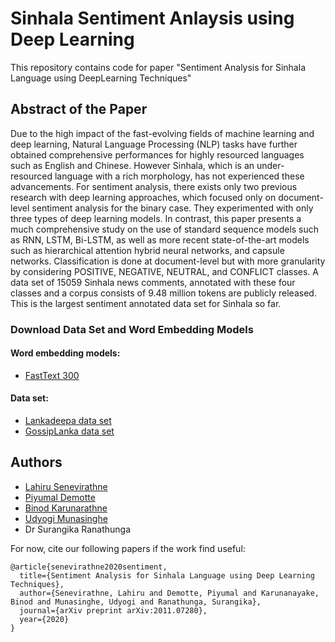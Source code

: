 # Sinhala Sentiment Anlaysis using Deep Learning
This repository contains code for paper "Sentiment Analysis for Sinhala Language using DeepLearning Techniques"

## Abstract of the Paper 
Due to the high impact of the fast-evolving fields of machine learning and deep learning, Natural Language Processing (NLP) tasks have further obtained comprehensive performances for highly resourced languages such as English and Chinese. However Sinhala, which is an under-resourced language with a rich morphology, has not experienced these advancements. For sentiment analysis, there exists only two previous research with deep learning approaches, which focused only on document-level sentiment analysis for the binary case. They experimented with only three types of deep learning models. In contrast, this paper presents a much comprehensive study on the use of standard sequence models such as RNN, LSTM, Bi-LSTM, as well as more recent state-of-the-art models such as  hierarchical attention hybrid neural networks, and capsule networks. Classification is done at document-level but with more granularity by considering POSITIVE, NEGATIVE, NEUTRAL, and CONFLICT classes. A data set of 15059 Sinhala news comments, annotated with these four classes and a corpus consists of 9.48 million tokens are publicly released. This is the largest sentiment annotated data set for Sinhala so far. 

### Download Data Set and Word Embedding Models 

#### Word embedding models:
* [FastText 300](https://drive.google.com/drive/folders/1s45RzKDMLwml3RoTjC08o0hBu1QVFaSX?usp=sharing)

#### Data set:
* [Lankadeepa data set](https://drive.google.com/file/d/1e9xRaKoK3wgulCj7uF1mSblV2UB4D95B/view?usp=sharing)
* [GossipLanka data set](https://drive.google.com/file/d/1Y24oCg0oWINSo5Om7cJWBy9f03cMjGzX/view?usp=sharing)


## Authors
* [Lahiru Senevirathne](https://github.com/LahiruSen)
* [Piyumal Demotte](https://github.com/piyumalanthony)
* [Binod Karunarathne](https://github.com/binodmx/)
* [Udyogi Munasinghe](https://github.com/udyogicx)
* Dr Surangika Ranathunga

For now, cite our following papers if the work find useful:
```
@article{senevirathne2020sentiment,
  title={Sentiment Analysis for Sinhala Language using Deep Learning Techniques},
  author={Senevirathne, Lahiru and Demotte, Piyumal and Karunanayake, Binod and Munasinghe, Udyogi and Ranathunga, Surangika},
  journal={arXiv preprint arXiv:2011.07280},
  year={2020}
}
```
